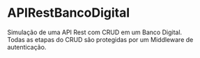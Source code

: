# APIRestBancoDigital
Simulação de uma API Rest com CRUD em um Banco Digital.
<br>
Todas as etapas do CRUD são protegidas por um Middleware de autenticação.
